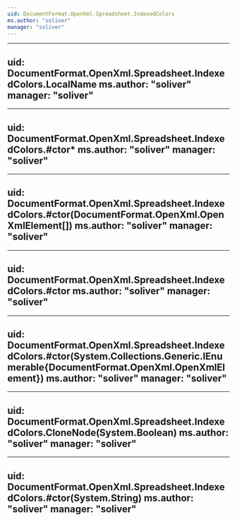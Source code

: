 ```yaml
---
uid: DocumentFormat.OpenXml.Spreadsheet.IndexedColors
ms.author: "soliver"
manager: "soliver"
---
```


---
uid: DocumentFormat.OpenXml.Spreadsheet.IndexedColors.LocalName
ms.author: "soliver"
manager: "soliver"
---

---
uid: DocumentFormat.OpenXml.Spreadsheet.IndexedColors.#ctor*
ms.author: "soliver"
manager: "soliver"
---

---
uid: DocumentFormat.OpenXml.Spreadsheet.IndexedColors.#ctor(DocumentFormat.OpenXml.OpenXmlElement[])
ms.author: "soliver"
manager: "soliver"
---

---
uid: DocumentFormat.OpenXml.Spreadsheet.IndexedColors.#ctor
ms.author: "soliver"
manager: "soliver"
---

---
uid: DocumentFormat.OpenXml.Spreadsheet.IndexedColors.#ctor(System.Collections.Generic.IEnumerable{DocumentFormat.OpenXml.OpenXmlElement})
ms.author: "soliver"
manager: "soliver"
---

---
uid: DocumentFormat.OpenXml.Spreadsheet.IndexedColors.CloneNode(System.Boolean)
ms.author: "soliver"
manager: "soliver"
---

---
uid: DocumentFormat.OpenXml.Spreadsheet.IndexedColors.#ctor(System.String)
ms.author: "soliver"
manager: "soliver"
---
